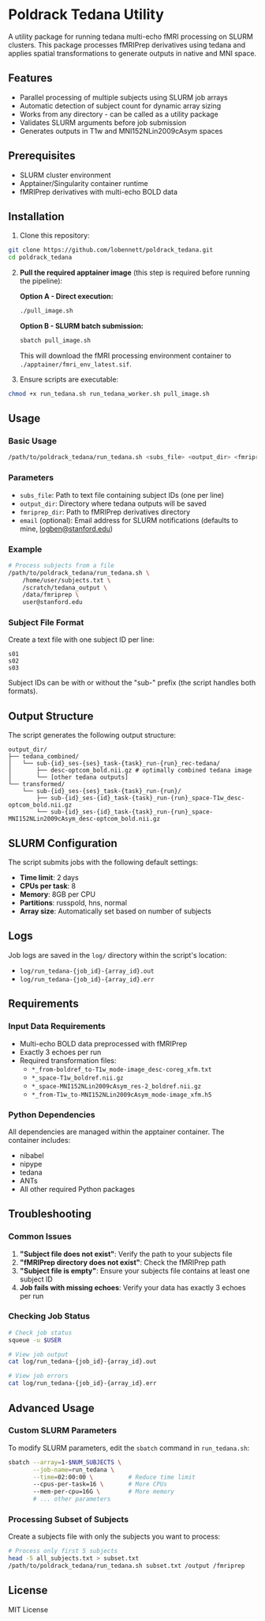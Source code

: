 # Poldrack Tedana Utility

A utility package for running tedana multi-echo fMRI processing on SLURM clusters. This package processes fMRIPrep derivatives using tedana and applies spatial transformations to generate outputs in native and MNI space.

## Features

- Parallel processing of multiple subjects using SLURM job arrays
- Automatic detection of subject count for dynamic array sizing
- Works from any directory - can be called as a utility package
- Validates SLURM arguments before job submission
- Generates outputs in T1w and MNI152NLin2009cAsym spaces

## Prerequisites

- SLURM cluster environment
- Apptainer/Singularity container runtime
- fMRIPrep derivatives with multi-echo BOLD data

## Installation

1. Clone this repository:
```bash
git clone https://github.com/lobennett/poldrack_tedana.git
cd poldrack_tedana
```

2. **Pull the required apptainer image** (this step is required before running the pipeline):

   **Option A - Direct execution:**
   ```bash
   ./pull_image.sh
   ```
   
   **Option B - SLURM batch submission:**
   ```bash
   sbatch pull_image.sh
   ```
   
   This will download the fMRI processing environment container to `./apptainer/fmri_env_latest.sif`.

3. Ensure scripts are executable:
```bash
chmod +x run_tedana.sh run_tedana_worker.sh pull_image.sh
```

## Usage

### Basic Usage

```bash
/path/to/poldrack_tedana/run_tedana.sh <subs_file> <output_dir> <fmriprep_dir> [email]
```

### Parameters

- `subs_file`: Path to text file containing subject IDs (one per line)
- `output_dir`: Directory where tedana outputs will be saved
- `fmriprep_dir`: Path to fMRIPrep derivatives directory
- `email` (optional): Email address for SLURM notifications (defaults to mine, logben@stanford.edu)

### Example

```bash
# Process subjects from a file
/path/to/poldrack_tedana/run_tedana.sh \
    /home/user/subjects.txt \
    /scratch/tedana_output \
    /data/fmriprep \
    user@stanford.edu
```

### Subject File Format

Create a text file with one subject ID per line:
```
s01
s02
s03
```

Subject IDs can be with or without the "sub-" prefix (the script handles both formats).

## Output Structure

The script generates the following output structure:

```
output_dir/
├── tedana_combined/
│   └── sub-{id}_ses-{ses}_task-{task}_run-{run}_rec-tedana/
│       ├── desc-optcom_bold.nii.gz # optimally combined tedana image
│       └── [other tedana outputs]
└── transformed/
    └── sub-{id}_ses-{ses}_task-{task}_run-{run}/
        ├── sub-{id}_ses-{id}_task-{task}_run-{run}_space-T1w_desc-optcom_bold.nii.gz
        └── sub-{id}_ses-{id}_task-{task}_run-{run}_space-MNI152NLin2009cAsym_desc-optcom_bold.nii.gz
```

## SLURM Configuration

The script submits jobs with the following default settings:
- **Time limit**: 2 days
- **CPUs per task**: 8
- **Memory**: 8GB per CPU
- **Partitions**: russpold, hns, normal
- **Array size**: Automatically set based on number of subjects

## Logs

Job logs are saved in the `log/` directory within the script's location:
- `log/run_tedana-{job_id}-{array_id}.out`
- `log/run_tedana-{job_id}-{array_id}.err`

## Requirements

### Input Data Requirements

- Multi-echo BOLD data preprocessed with fMRIPrep
- Exactly 3 echoes per run
- Required transformation files:
  - `*_from-boldref_to-T1w_mode-image_desc-coreg_xfm.txt`
  - `*_space-T1w_boldref.nii.gz`
  - `*_space-MNI152NLin2009cAsym_res-2_boldref.nii.gz`
  - `*_from-T1w_to-MNI152NLin2009cAsym_mode-image_xfm.h5`

### Python Dependencies

All dependencies are managed within the apptainer container. The container includes:
- nibabel
- nipype
- tedana
- ANTs
- All other required Python packages

## Troubleshooting

### Common Issues

1. **"Subject file does not exist"**: Verify the path to your subjects file
2. **"fMRIPrep directory does not exist"**: Check the fMRIPrep path
3. **"Subject file is empty"**: Ensure your subjects file contains at least one subject ID
4. **Job fails with missing echoes**: Verify your data has exactly 3 echoes per run

### Checking Job Status

```bash
# Check job status
squeue -u $USER

# View job output
cat log/run_tedana-{job_id}-{array_id}.out

# View job errors
cat log/run_tedana-{job_id}-{array_id}.err
```

## Advanced Usage

### Custom SLURM Parameters

To modify SLURM parameters, edit the `sbatch` command in `run_tedana.sh`:

```bash
sbatch --array=1-$NUM_SUBJECTS \
       --job-name=run_tedana \
       --time=02:00:00 \          # Reduce time limit
       --cpus-per-task=16 \       # More CPUs
       --mem-per-cpu=16G \        # More memory
       # ... other parameters
```

### Processing Subset of Subjects

Create a subjects file with only the subjects you want to process:

```bash
# Process only first 5 subjects
head -5 all_subjects.txt > subset.txt
/path/to/poldrack_tedana/run_tedana.sh subset.txt /output /fmriprep
```

## License

MIT License